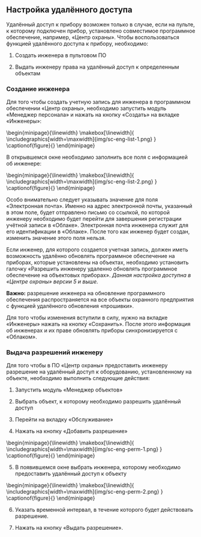 ## Настройка удалённого доступа

Удалённый доступ к прибору возможен только в случае, если на пульте, к которому подключен прибор, установлено совместимое программное обеспечение, например, «Центр охраны». Чтобы воспользоваться функцией удалённого доступа к прибору, необходимо:

1. Создать инженера в пультовом ПО

2. Выдать инженеру права на удалённый доступ к определенным объектам

### Создание инженера

Для того чтобы создать учетную запись для инженера в программном обеспечении «Центр охраны», необходимо запустить модуль «Менеджер персонала» и нажать на кнопку «Создать» на вкладке «Инженеры»:

\begin{minipage}{\linewidth}
	\makebox[\linewidth]{
 		\includegraphics[width=\maxwidth]{img/sc-eng-list-1.png}
 	}
	\captionof{figure}{}
\end{minipage}

В открывшемся окне необходимо заполнить все поля с информацией об инженере:

\begin{minipage}{\linewidth}
	\makebox[\linewidth]{
 		\includegraphics[width=\maxwidth]{img/sc-eng-list-2.png}
 	}
	\captionof{figure}{}
\end{minipage}

Особо внимательно следует указывать значение для поля «Электронная почта». Именно на адрес электронной почты, указанный в этом поле, будет отправлено письмо со ссылкой, по которой инженеру необходимо будет перейти для завершения регистрации учётной записи в «Облаке». Электронная почта инженера служит для его идентификации в «Облаке». После того как инженер будет создан, изменить значение этого поля нельзя.

Если инженер, для которого создается учетная запись, должен иметь возможность удалённо обновлять программное обеспечение на приборах, которые установлены на объектах, необходимо установить галочку «Разрешить инженеру удаленно обновлять программное обеспечение на объектовых приборах». *Данная настройка доступна в «Центре охраны» версии 5 и выше.*

**Важно:** разрешение инженера на обновление программного обеспечения распространяется на все объекты охранного предприятия с функцией удалённого обновления «прошивки».

Для того чтобы изменения вступили в силу, нужно на вкладке «Инженеры» нажать на кнопку «Сохранить». После этого информация об инженерах и их праве обновлять приборы синхронизируется с «Облаком».

### Выдача разрешений инженеру

Для того чтобы в ПО «Центр охраны» предоставить инженеру разрешение на удалённый доступ к оборудованию, установленному на объекте, необходимо выполнить следующие действия:

1. Запустить модуль «Менеджер объектов»

2. Выбрать объект, к которому необходимо разрешить удалённый доступ

3. Перейти на вкладку «Обслуживание»

4. Нажать на кнопку «Добавить разрешение»

\begin{minipage}{\linewidth}
	\makebox[\linewidth]{
 		\includegraphics[width=\maxwidth]{img/sc-eng-perm-1.png}
 	}
	\captionof{figure}{}
\end{minipage}

5. В появившемся окне выбрать инженера, которому необходимо предоставить удалённый доступ к объекту

\begin{minipage}{\linewidth}
	\makebox[\linewidth]{
 		\includegraphics[width=\maxwidth]{img/sc-eng-perm-2.png}
 	}
	\captionof{figure}{}
\end{minipage}

6. Указать временной интервал, в течение которого будет действовать разрешение.

7. Нажать на кнопку «Выдать разрешение».

